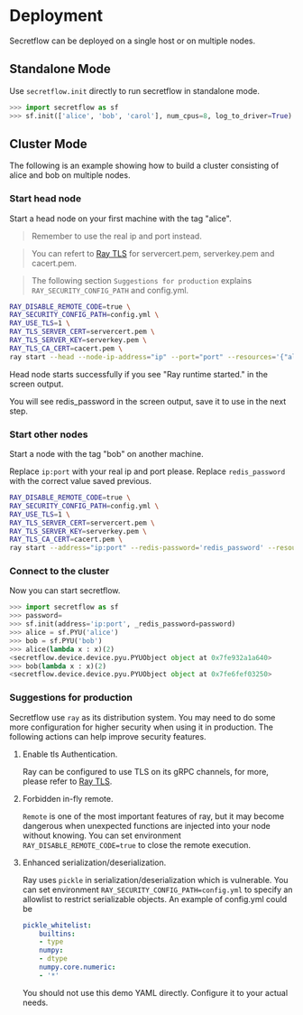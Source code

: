 # Deployment

Secretflow can be deployed on a single host or on multiple nodes.

## Standalone Mode
Use `secretflow.init` directly to run secretflow in standalone mode.

```python
>>> import secretflow as sf
>>> sf.init(['alice', 'bob', 'carol'], num_cpus=8, log_to_driver=True)
```
## Cluster Mode
The following is an example showing how to build a cluster consisting of alice and bob on multiple nodes.

### Start head node
Start a head node on your first machine with the tag "alice".

> Remember to use the real ip and port instead.

> You can refert to [Ray TLS](https://docs.ray.io/en/latest/ray-core/configure.html#tls-authentication) for servercert.pem, serverkey.pem and cacert.pem.

> The following section `Suggestions for production` explains `RAY_SECURITY_CONFIG_PATH` and config.yml.

```bash
RAY_DISABLE_REMOTE_CODE=true \
RAY_SECURITY_CONFIG_PATH=config.yml \
RAY_USE_TLS=1 \
RAY_TLS_SERVER_CERT=servercert.pem \
RAY_TLS_SERVER_KEY=serverkey.pem \
RAY_TLS_CA_CERT=cacert.pem \
ray start --head --node-ip-address="ip" --port="port" --resources='{"alice": 8}' --include-dashboard=False --disable-usage-stats
```

Head node starts successfully if you see "Ray runtime started." in the screen output.

You will see redis_password in the screen output, save it to use in the next step.

### Start other nodes
Start a node with the tag "bob" on another machine. 

Replace `ip:port` with your real ip and port please.
Replace `redis_password` with the correct value saved previous.

```bash
RAY_DISABLE_REMOTE_CODE=true \
RAY_SECURITY_CONFIG_PATH=config.yml \
RAY_USE_TLS=1 \
RAY_TLS_SERVER_CERT=servercert.pem \
RAY_TLS_SERVER_KEY=serverkey.pem \
RAY_TLS_CA_CERT=cacert.pem \
ray start --address="ip:port" --redis-password='redis_password' --resources='{"bob": 8}' --disable-usage-stats
```

### Connect to the cluster
Now you can start secretflow.
```python
>>> import secretflow as sf
>>> password=
>>> sf.init(address='ip:port', _redis_password=password)
>>> alice = sf.PYU('alice')
>>> bob = sf.PYU('bob')
>>> alice(lambda x : x)(2)
<secretflow.device.device.pyu.PYUObject object at 0x7fe932a1a640>
>>> bob(lambda x : x)(2)
<secretflow.device.device.pyu.PYUObject object at 0x7fe6fef03250>
```

### Suggestions for production
Secretflow use `ray` as its distribution system. 
You may need to do some more configuration for higher security when using it in production.
The following actions can help improve security features.

1. Enable tls Authentication.

    Ray can be configured to use TLS on its gRPC channels, for more, please refer to [Ray TLS](https://docs.ray.io/en/latest/ray-core/configure.html#tls-authentication).

2. Forbidden in-fly remote.

    `Remote` is one of the most important features of ray, but it may become dangerous when unexpected functions are injected into your node without knowing. You can set environment `RAY_DISABLE_REMOTE_CODE=true` to close the remote execution.

3. Enhanced serialization/deserialization.

    Ray uses `pickle` in serialization/deserialization which is vulnerable. You can set environment `RAY_SECURITY_CONFIG_PATH=config.yml` to specify an allowlist to restrict serializable objects.
    An example of config.yml could be
    ```yaml
    pickle_whitelist:
        builtins:
        - type
        numpy:
        - dtype
        numpy.core.numeric:
        - '*'
    ```
    You should not use this demo YAML directly. Configure it to your actual needs.
